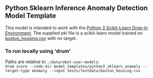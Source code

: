 ## Python Sklearn Inference Anomaly Detection Model Template


This model is intended to work with the [Python 3 Scikit-Learn Drop-In Environment](../../../public_dropin_environments/python3_sklearn/).
The supplied pkl file is a scikit-learn model trained on [boston_housing.csv](../../../tests/testdata/boston_housing.csv)
with no target. 

### To run locally using 'drum'
Paths are relative to `./datarobot-user-models`:   
`drum score --code-dir model_templates/python3_sklearn_anomaly --target-type anomaly --input tests/testdata/boston_housing.csv`

